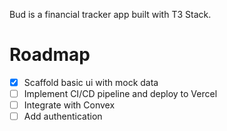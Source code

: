 Bud is a financial tracker app built with T3 Stack.


# Roadmap

- [x] Scaffold basic ui with mock data
- [ ] Implement CI/CD pipeline and deploy to Vercel
- [ ] Integrate with Convex
- [ ] Add authentication
